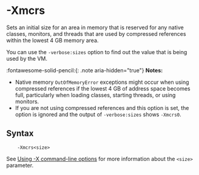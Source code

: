 <!--
* Copyright (c) 2017, 2023 IBM Corp. and others
*
* This program and the accompanying materials are made
* available under the terms of the Eclipse Public License 2.0
* which accompanies this distribution and is available at
* https://www.eclipse.org/legal/epl-2.0/ or the Apache
* License, Version 2.0 which accompanies this distribution and
* is available at https://www.apache.org/licenses/LICENSE-2.0.
*
* This Source Code may also be made available under the
* following Secondary Licenses when the conditions for such
* availability set forth in the Eclipse Public License, v. 2.0
* are satisfied: GNU General Public License, version 2 with
* the GNU Classpath Exception [1] and GNU General Public
* License, version 2 with the OpenJDK Assembly Exception [2].
*
* [1] https://www.gnu.org/software/classpath/license.html
* [2] https://openjdk.org/legal/assembly-exception.html
*
* SPDX-License-Identifier: EPL-2.0 OR Apache-2.0 OR GPL-2.0 WITH
* Classpath-exception-2.0 OR LicenseRef-GPL-2.0 WITH Assembly-exception
-->

# -Xmcrs 


Sets an initial size for an area in memory that is reserved for any native classes, monitors, and threads that are used by compressed references within the lowest 4 GB memory area.

You can use the `-verbose:sizes` option to find out the value that is being used by the VM.

:fontawesome-solid-pencil:{: .note aria-hidden="true"} **Notes:**

- Native memory `OutOfMemoryError` exceptions might occur when using compressed references if the lowest 4 GB of address space becomes full, particularly when loading classes, starting threads, or using monitors. 
- If you are not using compressed references and this option is set, the option is ignored and the output of `-verbose:sizes` shows `-Xmcrs0`.



## Syntax

        -Xmcrs<size>

See [Using -X command-line options](x_jvm_commands.md) for more information about the `<size>` parameter.


<!-- ==== END OF TOPIC ==== xmcrs.md ==== -->

